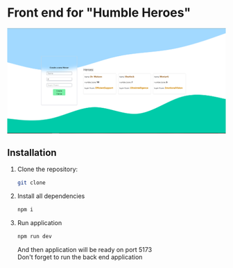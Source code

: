 # Front end for "Humble Heroes"

![HumbleHeroes](./src/assets/image.png)

## Installation

1. Clone the repository:
   ```bash
   git clone
   ```
2. Install all dependencies
   ```bash
   npm i
   ```
3. Run application
   ```bash
   npm run dev
   ```
   And then application will be ready on port 5173<br>
   Don't forget to run the back end application
